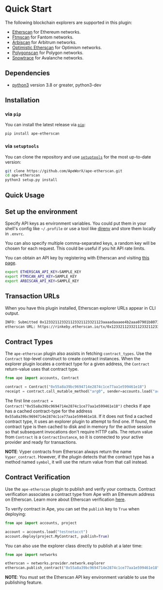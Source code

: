 # Quick Start

The following blockchain explorers are supported in this plugin:

* [Etherscan](https://etherscan.io/) for Ethereum networks.
* [Ftmscan](https://ftmscan.com) for Fantom networks.
* [Arbiscan]("https://arbiscan.io") for Arbitrum networks.
* [Optimistic Etherscan]("https://optimistic.etherscan.io") for Optimism networks.
* [Polygonscan]("https://polygonscan.com") for Polygon networks.
* [Snowtrace]("https://snowtrace.io") for Avalanche networks.

## Dependencies

* [python3](https://www.python.org/downloads) version 3.8 or greater, python3-dev

## Installation

### via `pip`

You can install the latest release via [`pip`](https://pypi.org/project/pip/):

```bash
pip install ape-etherscan
```

### via `setuptools`

You can clone the repository and use [`setuptools`](https://github.com/pypa/setuptools) for the most up-to-date version:

```bash
git clone https://github.com/ApeWorX/ape-etherscan.git
cd ape-etherscan
python3 setup.py install
```

## Quick Usage

## Set up the environment

Specify API keys as environment variables. You could put them in your shell's config like `~/.profile`
or use a tool like [direnv](https://direnv.net/) and store them locally in `.envrc`.

You can also specify multiple comma-separated keys, a random key will be chosen for each request.
This could be useful if you hit API rate limits.

You can obtain an API key by registering with Etherscan and visiting [this page](https://etherscan.io/myapikey).

```bash
export ETHERSCAN_API_KEY=SAMPLE_KEY
export FTMSCAN_API_KEY=SAMPLE_KEY
export ARBISCAN_API_KEY=SAMPLE_KEY
```

## Transaction URLs

When you have this plugin installed, Etherscan explorer URLs appear in CLI output.

```bash
INFO: Submitted 0x123321123321123321123321123aaaadaaaee4b2aaa07901b80716cc357a9646
etherscan URL: https://rinkeby.etherscan.io/tx/0x123321123321123321123321123aaaadaaaee4b2aaa07901b80716cc357a9646
```

## Contract Types

The `ape-etherscan` plugin also assists in fetching `contract_types`.
Use the `Contract` top-level construct to create contract instances.
When the explorer plugin locates a contract type for a given address, the `Contract` return-value uses that contract type.

```python
from ape import accounts, Contract

contract = Contract("0x55a8a39bc9694714e2874c1ce77aa1e599461e18")
receipt = contract.call_mutable_method("arg0", sender=accounts.load("acct"))
```

The first line `contract = Contract("0x55a8a39bc9694714e2874c1ce77aa1e599461e18")` checks if ape has a cached contract-type for the address `0x55a8a39bc9694714e2874c1ce77aa1e599461e18`.
If it does not find a cached contract type, it uses an explorer plugin to attempt to find one.
If found, the contract type is then cached to disk and in memory for the active session so that subsequent invocations don't require HTTP calls.
The return value from `Contract` is a `ContractInstance`, so it is connected to your active provider and ready for transactions.

**NOTE**: Vyper contracts from Etherscan always return the name `Vyper_contract`.
However, if the plugin detects that the contract type has a method named `symbol`, it will use the return value from that call instead.

## Contract Verification

Use the `ape-etherscan` plugin to publish and verify your contracts.
Contract verification associates a contract type from Ape with an Ethereum address on Etherscan.
Learn more about Etherscan verification [here](https://info.etherscan.com/types-of-contract-verification/).

To verify contract in Ape, you can set the `publish` key to `True` when deploying:

```python
from ape import accounts, project

account = accounts.load("testnetacct")
account.deploy(project.MyContract, publish=True)
```

You can also use the explorer class directly to publish at a later time:

```python
from ape import networks

etherscan = networks.provider.network.explorer
etherscan.publish_contract("0x55a8a39bc9694714e2874c1ce77aa1e599461e18")
```

**NOTE**: You must set the Etherscan API key environment variable to use the publishing feature.
